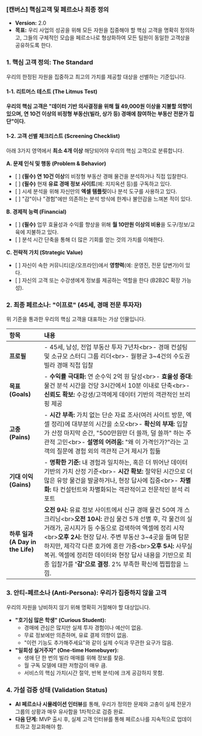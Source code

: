 ### **\[캔버스\] 핵심고객 및 페르소나 최종 정의**

* **Version:** 2.0  
* **목표:** 우리 사업의 성공을 위해 모든 자원을 집중해야 할 핵심 고객을 명확히 정의하고, 그들의 구체적인 모습을 페르소나로 형상화하여 모든 팀원이 동일한 고객상을 공유하도록 한다.

### **1\. 핵심 고객 정의: The Standard**

우리의 한정된 자원을 집중하고 최고의 가치를 제공할 대상을 선별하는 기준입니다.

#### **1-1. 리트머스 테스트 (The Litmus Test)**

**우리의 핵심 고객은 "데이터 기반 의사결정을 위해 월 49,000원 이상을 지불할 의향이 있으며, 연 10건 이상의 비정형 부동산(빌라, 상가 등) 경매에 참여하는 부동산 전문가 집단"이다.**

#### **1-2. 고객 선별 체크리스트 (Screening Checklist)**

아래 3가지 영역에서 **최소 4개 이상** 해당되어야 우리의 핵심 고객으로 분류합니다.

**A. 문제 인식 및 행동 (Problem & Behavior)**

* \[ \] **(필수) 연 10건 이상**의 비정형 부동산 경매 물건을 분석하거나 직접 입찰한다.  
* \[ \] **(필수)** 현재 **유료 경매 정보 사이트**(예: 지지옥션 등)를 구독하고 있다.  
* \[ \] 시세 분석을 위해 자신만의 **엑셀 템플릿**이나 분석 도구를 사용하고 있다.  
* \[ \] "감"이나 "경험"에만 의존하는 분석 방식에 한계나 불안감을 느껴본 적이 있다.

**B. 경제적 능력 (Financial)**

* \[ \] **(필수)** 업무 효율성과 수익률 향상을 위해 **월 10만원 이상의 비용**을 도구/정보/교육에 지불하고 있다.  
* \[ \] 분석 시간 단축을 통해 더 많은 기회를 얻는 것의 가치를 이해한다.

**C. 전략적 가치 (Strategic Value)**

* \[ \] 자신이 속한 커뮤니티(온/오프라인)에서 **영향력**(예: 운영진, 전문 답변가)이 있다.  
* \[ \] 자신의 고객 또는 수강생에게 정보를 제공하는 역할을 한다 (B2B2C 확장 가능성).

### **2\. 최종 페르소나: "이프로" (45세, 경매 전문 투자자)**

위 기준을 통과한 우리의 핵심 고객을 대표하는 가상 인물입니다.

| 항목 | 내용 |
| :---- | :---- |
| **프로필** | \- 45세, 남성, 전업 부동산 투자 7년차\<br\>- 경매 컨설팅 및 소규모 스터디 그룹 리더\<br\>- 월평균 3\~4건의 수도권 빌라 경매 직접 입찰 |
| **목표 (Goals)** | \- **수익률 극대화:** 연 순수익 2억 원 달성\<br\>- **효율성 증대:** 물건 분석 시간을 건당 3시간에서 10분 이내로 단축\<br\>- **신뢰도 확보:** 수강생/고객에게 데이터 기반의 객관적인 브리핑 제공 |
| **고충 (Pains)** | \- **시간 부족:** 가치 없는 단순 자료 조사(여러 사이트 방문, 엑셀 정리)에 대부분의 시간을 소모\<br\>- **확신의 부재:** 입찰가 산정 마지막 순간, "500만원만 더 쓸까, 덜 쓸까" 하는 주관적 고민\<br\>- **설명의 어려움:** "왜 이 가격인가?"라는 고객의 질문에 경험 외의 객관적 근거 제시가 힘듦 |
| **기대 이익 (Gains)** | \- **명확한 기준:** 내 경험과 일치하는, 혹은 더 뛰어난 데이터 기반의 가치 산정 기준\<br\>- **시간 확보:** 절약된 시간으로 더 많은 유망 물건을 발굴하거나, 현장 답사에 집중\<br\>- **차별화:** 타 컨설턴트와 차별화되는 객관적이고 전문적인 분석 리포트 |
| **하루 일과 (A Day in the Life)** | **오전 9시:** 유료 정보 사이트에서 신규 경매 물건 50여 개 스크리닝\<br\>**오전 10시:** 관심 물건 5개 선별 후, 각 물건의 실거래가, 공시지가 등 수동으로 검색하여 엑셀에 정리 시작\<br\>**오후 2시:** 현장 답사. 주변 부동산 3\~4곳을 돌며 탐문하지만, 제각각 다른 호가에 혼란 가중\<br\>**오후 5시:** 사무실 복귀. 엑셀에 정리한 데이터와 현장 답사 내용을 기반으로 최종 입찰가를 **'감'으로 결정**. 2% 부족한 확신에 찝찝함을 느낌. |

### **3\. 안티-페르소나 (Anti-Persona): 우리가 집중하지 않을 고객**

우리의 자원을 낭비하지 않기 위해 명확히 거절해야 할 대상입니다.

* **"호기심 많은 학생" (Curious Student):**  
  * 경매에 관심은 많지만 실제 투자 경험이나 예산이 없음.  
  * 무료 정보에만 의존하며, 유료 결제 의향이 없음.  
  * "이런 기능도 추가해주세요"와 같이 실제 수익과 무관한 요구가 많음.  
* **"일회성 실거주자" (One-time Homebuyer):**  
  * 생애 단 한 번의 빌라 매매를 위해 정보를 찾음.  
  * 월 구독 모델에 대한 저항감이 매우 큼.  
  * 서비스의 핵심 가치(시간 절약, 반복 분석)에 크게 공감하지 못함.

### **4\. 가설 검증 상태 (Validation Status)**

* **AI 페르소나 시뮬레이션 인터뷰**를 통해, 우리가 정의한 문제와 고충이 실제 전문가 그룹의 상황과 매우 유사함을 1차적으로 검증 완료.  
* **다음 단계:** MVP 출시 후, 실제 고객 인터뷰를 통해 페르소나를 지속적으로 업데이트하고 정교화해야 함.